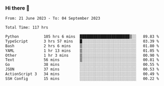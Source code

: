 ### Hi there 👋

<!--
**swd125/swd125** is a ✨ _special_ ✨ repository because its `README.md` (this file) appears on your GitHub profile.

Here are some ideas to get you started:

- 🔭 I’m currently working on ...
- 🌱 I’m currently learning ...
- 👯 I’m looking to collaborate on ...
- 🤔 I’m looking for help with ...
- 💬 Ask me about ...
- 📫 How to reach me: ...
- 😄 Pronouns: ...
- ⚡ Fun fact: ...
-->

<!--START_SECTION:waka-->

```txt
From: 21 June 2023 - To: 04 September 2023

Total Time: 117 hrs

Python           105 hrs 6 mins  ██████████████████████▒░░   89.83 %
TypeScript       3 hrs 57 mins   █░░░░░░░░░░░░░░░░░░░░░░░░   03.39 %
Bash             2 hrs 6 mins    ▒░░░░░░░░░░░░░░░░░░░░░░░░   01.80 %
YAML             1 hr 13 mins    ▒░░░░░░░░░░░░░░░░░░░░░░░░   01.05 %
Other            1 hr 3 mins     ▒░░░░░░░░░░░░░░░░░░░░░░░░   00.90 %
Text             56 mins         ▒░░░░░░░░░░░░░░░░░░░░░░░░   00.81 %
Go               38 mins         ░░░░░░░░░░░░░░░░░░░░░░░░░   00.55 %
JSON             37 mins         ░░░░░░░░░░░░░░░░░░░░░░░░░   00.53 %
ActionScript 3   34 mins         ░░░░░░░░░░░░░░░░░░░░░░░░░   00.49 %
SSH Config       15 mins         ░░░░░░░░░░░░░░░░░░░░░░░░░   00.22 %
```

<!--END_SECTION:waka-->
